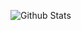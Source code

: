 ![Github Stats](https://github-readme-stats.vercel.app/api?username=AkhasaDyst&count_private=true&show_icons=true&include_all_commits=true)
